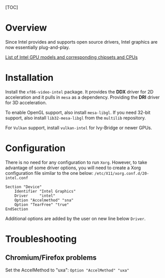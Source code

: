 [TOC]

# Overview
Since Intel provides and supports open source drivers, Intel graphics are now essentially plug-and-play.

[List of Intel GPU models and corresponding chipsets and CPUs](https://en.wikipedia.org/wiki/Comparison_of_Intel_graphics_processing_units)

# Installation
Install the `xf86-video-intel` package. It provides the **DDX** driver for 2D acceleration and it pulls in `mesa` as a dependency. Providing the **DRI** driver for 3D acceleration.

To enable OpenGL support, also install `mesa-libgl`. If you need 32-bit support, also install `lib32-mesa-libgl` from the `multilib` repository.

For `Vulkan` support, install `vulkan-intel` for Ivy-Bridge or newer GPUs.

# Configuration
There is no need for any configuration to run `Xorg`. However, to take advantage of some driver options, you will need to create a Xorg configuration file similar to the one below: `/etc/X11/xorg.conf.d/20-intel.conf`

```
Section "Device"
	Identifier "Intel Graphics"
	Driver     "intel"
	Option "Accelmethod" "sna"
	Option "TearFree" "true"
EndSection
```

Additional options are added by the user on new line below `Driver`.

# Troubleshooting
## Chromium/Firefox problems
Set the AccelMethod to "uxa": `Option "AccelMethod" "uxa"`
